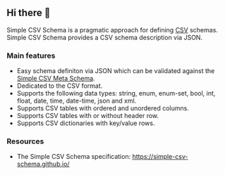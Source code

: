 ## Hi there 👋

Simple CSV Schema is a pragmatic approach for defining [CSV](https://datatracker.ietf.org/doc/html/rfc4180) schemas. Simple CSV Schema provides a CSV schema description via JSON.

### Main features

+ Easy schema definiton via JSON which can be validated against the [Simple CSV Meta Schema](https://github.com/simple-csv-schema/simple-csv-schema.spec/blob/main/src/simple-csv-schema.json).
+ Dedicated to the CSV format.
+ Supports the following data types: string, enum, enum-set, bool, int, float, date, time, date-time, json and xml.
+ Supports CSV tables with ordered and unordered columns.
+ Supports CSV tables with or without header row.
+ Supports CSV dictionaries with key/value rows.

### Resources

+ The Simple CSV Schema specification: https://simple-csv-schema.github.io/
